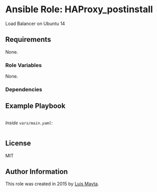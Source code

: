 # Ansible Role: HAProxy_postinstall

Load Balancer on Ubuntu 14

## Requirements

None.

### Role Variables

None.

### Dependencies


## Example Playbook

```yml
```

*Inside `vars/main.yaml`*:

```yml
```

## License

MIT

## Author Information

This role was created in 2015 by [Luis Mayta](http://github.com/luismayta).
